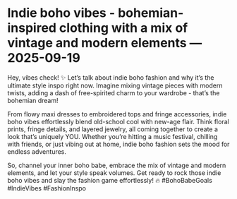 # Indie boho vibes - bohemian-inspired clothing with a mix of vintage and modern elements — 2025-09-19

Hey, vibes check! ✨ Let’s talk about indie boho fashion and why it’s the ultimate style inspo right now. Imagine mixing vintage pieces with modern twists, adding a dash of free-spirited charm to your wardrobe - that’s the bohemian dream!

From flowy maxi dresses to embroidered tops and fringe accessories, indie boho vibes effortlessly blend old-school cool with new-age flair. Think floral prints, fringe details, and layered jewelry, all coming together to create a look that’s uniquely YOU. Whether you’re hitting a music festival, chilling with friends, or just vibing out at home, indie boho fashion sets the mood for endless adventures.

So, channel your inner boho babe, embrace the mix of vintage and modern elements, and let your style speak volumes. Get ready to rock those indie boho vibes and slay the fashion game effortlessly! 🔥 #BohoBabeGoals #IndieVibes #FashionInspo